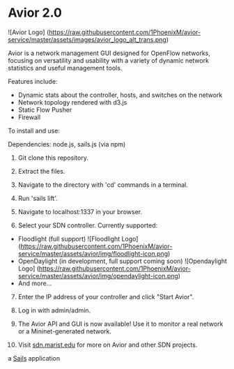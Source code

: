 # Avior 2.0

![Avior Logo]
(https://raw.githubusercontent.com/1PhoenixM/avior-service/master/assets/images/avior_logo_alt_trans.png)

Avior is a network management GUI designed for OpenFlow networks, focusing on versatility and usability
with a variety of dynamic network statistics and useful management tools.

Features include:
  * Dynamic stats about the controller, hosts, and switches on the network
  * Network topology rendered with d3.js
  * Static Flow Pusher
  * Firewall

To install and use:

Dependencies: node.js, sails.js (via npm)

1. Git clone this repository. 

2. Extract the files. 

3. Navigate to the directory with 'cd' commands in a terminal.

4. Run 'sails lift'. 

5. Navigate to localhost:1337 in your browser. 

6. Select your SDN controller. Currently supported: 
  * Floodlight (full support) ![Floodlight Logo]
(https://raw.githubusercontent.com/1PhoenixM/avior-service/master/assets/avior/img/floodlight-icon.png)
  * OpenDaylight (in development, full support coming soon) ![Opendaylight Logo]
(https://raw.githubusercontent.com/1PhoenixM/avior-service/master/assets/avior/img/opendaylight-icon.png)
  * And more...
    
7. Enter the IP address of your controller and click "Start Avior". 

8. Log in with admin/admin. 

9. The Avior API and GUI is now available! Use it to monitor a real network or a Mininet-generated network.

10. Visit [sdn.marist.edu](http://sdn.marist.edu) for more on Avior and other SDN projects.

a [Sails](http://sailsjs.org) application